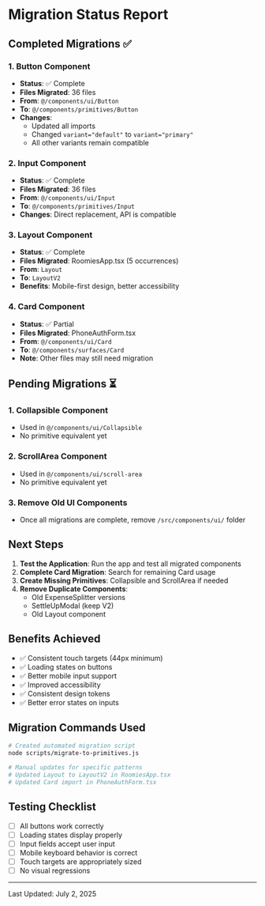 # Migration Status Report

## Completed Migrations ✅

### 1. Button Component
- **Status**: ✅ Complete
- **Files Migrated**: 36 files
- **From**: `@/components/ui/Button`
- **To**: `@/components/primitives/Button`
- **Changes**: 
  - Updated all imports
  - Changed `variant="default"` to `variant="primary"`
  - All other variants remain compatible

### 2. Input Component
- **Status**: ✅ Complete
- **Files Migrated**: 36 files
- **From**: `@/components/ui/Input`
- **To**: `@/components/primitives/Input`
- **Changes**: Direct replacement, API is compatible

### 3. Layout Component
- **Status**: ✅ Complete
- **Files Migrated**: RoomiesApp.tsx (5 occurrences)
- **From**: `Layout`
- **To**: `LayoutV2`
- **Benefits**: Mobile-first design, better accessibility

### 4. Card Component
- **Status**: ✅ Partial
- **Files Migrated**: PhoneAuthForm.tsx
- **From**: `@/components/ui/Card`
- **To**: `@/components/surfaces/Card`
- **Note**: Other files may still need migration

## Pending Migrations ⏳

### 1. Collapsible Component
- Used in `@/components/ui/Collapsible`
- No primitive equivalent yet

### 2. ScrollArea Component
- Used in `@/components/ui/scroll-area`
- No primitive equivalent yet

### 3. Remove Old UI Components
- Once all migrations are complete, remove `/src/components/ui/` folder

## Next Steps

1. **Test the Application**: Run the app and test all migrated components
2. **Complete Card Migration**: Search for remaining Card usage
3. **Create Missing Primitives**: Collapsible and ScrollArea if needed
4. **Remove Duplicate Components**: 
   - Old ExpenseSplitter versions
   - SettleUpModal (keep V2)
   - Old Layout component

## Benefits Achieved

- ✅ Consistent touch targets (44px minimum)
- ✅ Loading states on buttons
- ✅ Better mobile input support
- ✅ Improved accessibility
- ✅ Consistent design tokens
- ✅ Better error states on inputs

## Migration Commands Used

```bash
# Created automated migration script
node scripts/migrate-to-primitives.js

# Manual updates for specific patterns
# Updated Layout to LayoutV2 in RoomiesApp.tsx
# Updated Card import in PhoneAuthForm.tsx
```

## Testing Checklist

- [ ] All buttons work correctly
- [ ] Loading states display properly
- [ ] Input fields accept user input
- [ ] Mobile keyboard behavior is correct
- [ ] Touch targets are appropriately sized
- [ ] No visual regressions

---

Last Updated: July 2, 2025